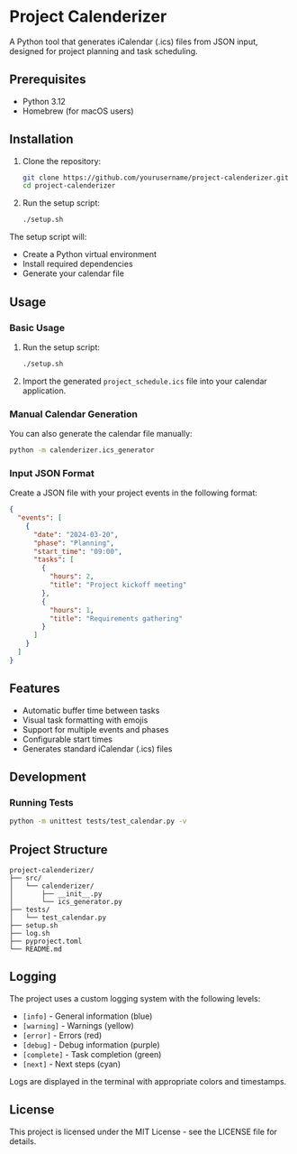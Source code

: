 # Project Calenderizer

A Python tool that generates iCalendar (.ics) files from JSON input, designed for project planning and task scheduling.

## Prerequisites

- Python 3.12
- Homebrew (for macOS users)

## Installation

1. Clone the repository:
   ```bash
   git clone https://github.com/yourusername/project-calenderizer.git
   cd project-calenderizer
   ```

2. Run the setup script:
   ```bash
   ./setup.sh
   ```

The setup script will:
- Create a Python virtual environment
- Install required dependencies
- Generate your calendar file

## Usage

### Basic Usage

1. Run the setup script:
   ```bash
   ./setup.sh
   ```

2. Import the generated `project_schedule.ics` file into your calendar application.

### Manual Calendar Generation

You can also generate the calendar file manually:

```bash
python -m calenderizer.ics_generator
```

### Input JSON Format

Create a JSON file with your project events in the following format:

```json
{
  "events": [
    {
      "date": "2024-03-20",
      "phase": "Planning",
      "start_time": "09:00",
      "tasks": [
        {
          "hours": 2,
          "title": "Project kickoff meeting"
        },
        {
          "hours": 1,
          "title": "Requirements gathering"
        }
      ]
    }
  ]
}
```

## Features

- Automatic buffer time between tasks
- Visual task formatting with emojis
- Support for multiple events and phases
- Configurable start times
- Generates standard iCalendar (.ics) files

## Development

### Running Tests

```bash
python -m unittest tests/test_calendar.py -v
```

## Project Structure

```
project-calenderizer/
├── src/
│   └── calenderizer/
│       ├── __init__.py
│       └── ics_generator.py
├── tests/
│   └── test_calendar.py
├── setup.sh
├── log.sh
├── pyproject.toml
└── README.md
```

## Logging

The project uses a custom logging system with the following levels:
- `[info]` - General information (blue)
- `[warning]` - Warnings (yellow)
- `[error]` - Errors (red)
- `[debug]` - Debug information (purple)
- `[complete]` - Task completion (green)
- `[next]` - Next steps (cyan)

Logs are displayed in the terminal with appropriate colors and timestamps.

## License

This project is licensed under the MIT License - see the LICENSE file for details.